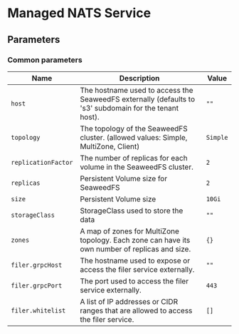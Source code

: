 # Managed NATS Service

## Parameters

### Common parameters

| Name                | Description                                                                                            | Value    |
| ------------------- | ------------------------------------------------------------------------------------------------------ | -------- |
| `host`              | The hostname used to access the SeaweedFS externally (defaults to 's3' subdomain for the tenant host). | `""`     |
| `topology`          | The topology of the SeaweedFS cluster. (allowed values: Simple, MultiZone, Client)                     | `Simple` |
| `replicationFactor` | The number of replicas for each volume in the SeaweedFS cluster.                                       | `2`      |
| `replicas`          | Persistent Volume size for SeaweedFS                                                                   | `2`      |
| `size`              | Persistent Volume size                                                                                 | `10Gi`   |
| `storageClass`      | StorageClass used to store the data                                                                    | `""`     |
| `zones`             | A map of zones for MultiZone topology. Each zone can have its own number of replicas and size.         | `{}`     |
| `filer.grpcHost`    | The hostname used to expose or access the filer service externally.                                    | `""`     |
| `filer.grpcPort`    | The port used to access the filer service externally.                                                  | `443`    |
| `filer.whitelist`   | A list of IP addresses or CIDR ranges that are allowed to access the filer service.                    | `[]`     |
